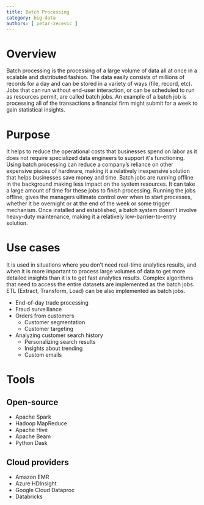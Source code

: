 ```yaml
---
title: Batch Processing
category: big-data
authors: [ petar-zecevic ]
---
```


# Overview

Batch processing is the processing of a large volume of data all at once in a scalable and distributed fashion. The data easily consists of millions of records for a day and can be stored in a variety of ways (file, record, etc). Jobs that can run without end-user interaction, or can be scheduled to run as resources permit, are called batch jobs.
An example of a batch job is processing all of the transactions a financial firm might submit for a week to gain statistical insights.

# Purpose

It helps to reduce the operational costs that businesses spend on labor as it does not require specialized data engineers to support it's functioning. Using batch processing can reduce a company’s reliance on other expensive pieces of hardware, making it a relatively inexpensive solution that helps businesses save money and time. Batch jobs are running offline in the background making less impact on the system resources. It can take a large amount of time for these jobs to finish processing. Running the jobs offline, gives the managers ultimate control over when to start processes, whether it be overnight or at the end of the week or some trigger mechanism. Once installed and established, a batch system doesn’t involve heavy-duty maintenance, making it a relatively low-barrier-to-entry solution.

# Use cases

It is used in situations where you don’t need real-time analytics results, and when it is more important to process large volumes of data to get more detailed insights than it is to get fast analytics results. Complex algorithms that need to access the entire datasets are implemented as the batch jobs. ETL (Extract, Transform, Load) can be also implemented as batch jobs.

- End-of-day trade processing
- Fraud surveillance
- Orders from customers
    - Customer segmentation
    - Customer targeting
- Analyzing customer search history
    - Personalizing search results
    - Insights about trending
    - Custom emails


# Tools

## Open-source
- Apache Spark
- Hadoop MapReduce
- Apache Hive
- Apache Beam
- Python Dask

## Cloud providers
- Amazon EMR
- Azure HDInsight
- Google Cloud Dataproc
- Databricks
